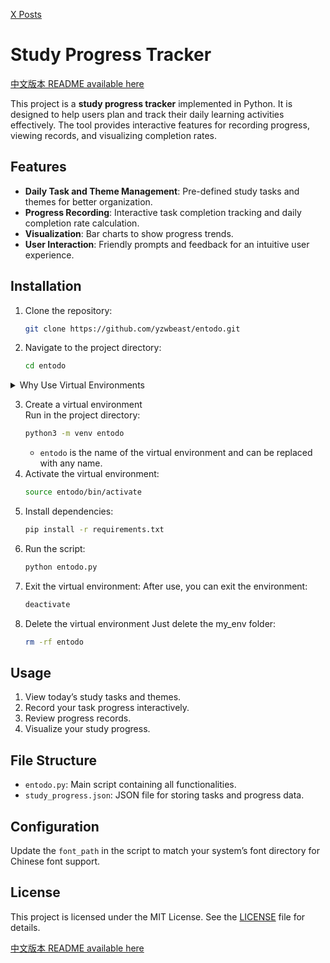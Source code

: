 [X Posts](https://x.com/yzwbeast/status/1869767947566350820)

# Study Progress Tracker

[中文版本 README available here](README.zh.md)

This project is a **study progress tracker** implemented in Python. It is designed to help users plan and track their daily learning activities effectively. The tool provides interactive features for recording progress, viewing records, and visualizing completion rates.

## Features
- **Daily Task and Theme Management**: Pre-defined study tasks and themes for better organization.
- **Progress Recording**: Interactive task completion tracking and daily completion rate calculation.
- **Visualization**: Bar charts to show progress trends.
- **User Interaction**: Friendly prompts and feedback for an intuitive user experience.

## Installation
1. Clone the repository:
   ```bash
   git clone https://github.com/yzwbeast/entodo.git
   ```
2. Navigate to the project directory:
   ```bash
   cd entodo
   ```
<details>
<summary>Why Use Virtual Environments</summary>

> When you encounter the "**externally-managed-environment**" error, it might be because the Python version installed via APT by the operating system enforces strict management of the system environment, preventing users from modifying system-level Python packages with pip.<br />
> **Recommended Solution**:<br />Using a virtual environment is the cleanest and safest method. It does not affect the system Python environment and allows you to freely manage dependencies.
</details>

3. Create a virtual environment<br />Run in the project directory:
   ```bash
   python3 -m venv entodo
   ```
   - `entodo` is the name of the virtual environment and can be replaced with any name.
4. Activate the virtual environment:
   ```bash
   source entodo/bin/activate
   ```
5. Install dependencies:
   ```bash
   pip install -r requirements.txt
   ```
6. Run the script:
   ```bash
   python entodo.py
   ```
7. Exit the virtual environment: After use, you can exit the environment:
   ```bash
   deactivate
   ```
8. Delete the virtual environment
Just delete the my_env folder:
   ```bash
   rm -rf entodo
   ```

## Usage
1. View today’s study tasks and themes.
2. Record your task progress interactively.
3. Review progress records.
4. Visualize your study progress.

## File Structure
- `entodo.py`: Main script containing all functionalities.
- `study_progress.json`: JSON file for storing tasks and progress data.

## Configuration
Update the `font_path` in the script to match your system’s font directory for Chinese font support.

## License
This project is licensed under the MIT License. See the [LICENSE](LICENSE) file for details.

[中文版本 README available here](README.zh.md)
